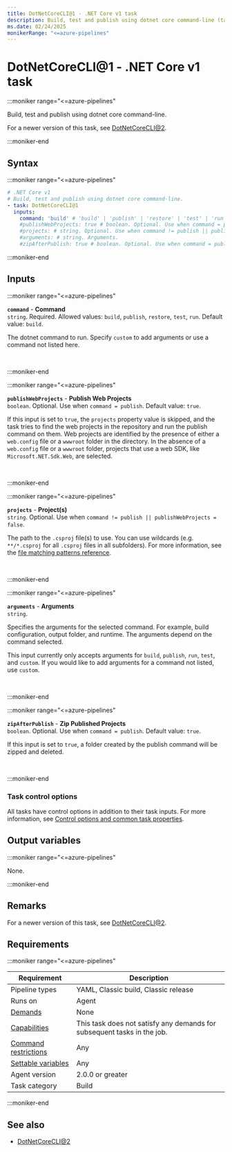 ```yaml
---
title: DotNetCoreCLI@1 - .NET Core v1 task
description: Build, test and publish using dotnet core command-line (task version 1).
ms.date: 02/24/2025
monikerRange: "<=azure-pipelines"
---
```


# DotNetCoreCLI@1 - .NET Core v1 task

<!-- :::description::: -->
:::moniker range="<=azure-pipelines"

<!-- :::editable-content name="description"::: -->
Build, test and publish using dotnet core command-line.

For a newer version of this task, see [DotNetCoreCLI@2](dotnet-core-cli-v2.md).
<!-- :::editable-content-end::: -->

:::moniker-end
<!-- :::description-end::: -->

<!-- :::syntax::: -->
## Syntax

:::moniker range="<=azure-pipelines"

```yaml
# .NET Core v1
# Build, test and publish using dotnet core command-line.
- task: DotNetCoreCLI@1
  inputs:
    command: 'build' # 'build' | 'publish' | 'restore' | 'test' | 'run'. Required. Command. Default: build.
    #publishWebProjects: true # boolean. Optional. Use when command = publish. Publish Web Projects. Default: true.
    #projects: # string. Optional. Use when command != publish || publishWebProjects = false. Project(s). 
    #arguments: # string. Arguments. 
    #zipAfterPublish: true # boolean. Optional. Use when command = publish. Zip Published Projects. Default: true.
```

:::moniker-end

<!-- :::syntax-end::: -->

<!-- :::inputs::: -->
## Inputs

<!-- :::item name="command"::: -->
:::moniker range="<=azure-pipelines"

**`command`** - **Command**<br>
`string`. Required. Allowed values: `build`, `publish`, `restore`, `test`, `run`. Default value: `build`.<br>
<!-- :::editable-content name="helpMarkDown"::: -->
The dotnet command to run. Specify `custom` to add arguments or use a command not listed here.
<!-- :::editable-content-end::: -->
<br>

:::moniker-end
<!-- :::item-end::: -->
<!-- :::item name="publishWebProjects"::: -->
:::moniker range="<=azure-pipelines"

**`publishWebProjects`** - **Publish Web Projects**<br>
`boolean`. Optional. Use when `command = publish`. Default value: `true`.<br>
<!-- :::editable-content name="helpMarkDown"::: -->
If this input is set to `true`, the `projects` property value is skipped, and the task tries to find the web projects in the repository and run the publish command on them. Web projects are identified by the presence of either a `web.config` file or a `wwwroot` folder in the directory. In the absence of a `web.config` file or a `wwwroot` folder, projects that use a web SDK, like `Microsoft.NET.Sdk.Web`, are selected.
<!-- :::editable-content-end::: -->
<br>

:::moniker-end
<!-- :::item-end::: -->
<!-- :::item name="projects"::: -->
:::moniker range="<=azure-pipelines"

**`projects`** - **Project(s)**<br>
`string`. Optional. Use when `command != publish || publishWebProjects = false`.<br>
<!-- :::editable-content name="helpMarkDown"::: -->
The path to the `.csproj` file(s) to use. You can use wildcards (e.g. `**/*.csproj` for all `.csproj` files in all subfolders). For more information, see the [file matching patterns reference](/azure/devops/pipelines/tasks/file-matching-patterns).
<!-- :::editable-content-end::: -->
<br>

:::moniker-end
<!-- :::item-end::: -->
<!-- :::item name="arguments"::: -->
:::moniker range="<=azure-pipelines"

**`arguments`** - **Arguments**<br>
`string`.<br>
<!-- :::editable-content name="helpMarkDown"::: -->
Specifies the arguments for the selected command. For example, build configuration, output folder, and runtime. The arguments depend on the command selected.

This input currently only accepts arguments for `build`, `publish`, `run`, `test`, and `custom`. If you would like to add arguments for a command not listed, use `custom`.
<!-- :::editable-content-end::: -->
<br>

:::moniker-end
<!-- :::item-end::: -->
<!-- :::item name="zipAfterPublish"::: -->
:::moniker range="<=azure-pipelines"

**`zipAfterPublish`** - **Zip Published Projects**<br>
`boolean`. Optional. Use when `command = publish`. Default value: `true`.<br>
<!-- :::editable-content name="helpMarkDown"::: -->
If this input is set to `true`, a folder created by the publish command will be zipped and deleted.
<!-- :::editable-content-end::: -->
<br>

:::moniker-end
<!-- :::item-end::: -->

### Task control options

All tasks have control options in addition to their task inputs. For more information, see [Control options and common task properties](/azure/devops/pipelines/yaml-schema/steps-task#common-task-properties).
<!-- :::inputs-end::: -->

<!-- :::outputVariables::: -->
## Output variables

:::moniker range="<=azure-pipelines"

None.

:::moniker-end
<!-- :::outputVariables-end::: -->

<!-- :::remarks::: -->
<!-- :::editable-content name="remarks"::: -->
## Remarks

For a newer version of this task, see [DotNetCoreCLI@2](dotnet-core-cli-v2.md).
<!-- :::editable-content-end::: -->
<!-- :::remarks-end::: -->

<!-- :::examples::: -->
<!-- :::editable-content name="examples"::: -->
<!-- :::editable-content-end::: -->
<!-- :::examples-end::: -->

<!-- :::properties::: -->
## Requirements

:::moniker range="<=azure-pipelines"

| Requirement | Description |
|-------------|-------------|
| Pipeline types | YAML, Classic build, Classic release |
| Runs on | Agent |
| [Demands](/azure/devops/pipelines/process/demands) | None |
| [Capabilities](/azure/devops/pipelines/agents/agents#capabilities) | This task does not satisfy any demands for subsequent tasks in the job. |
| [Command restrictions](/azure/devops/pipelines/security/templates#agent-logging-command-restrictions) | Any |
| [Settable variables](/azure/devops/pipelines/security/templates#agent-logging-command-restrictions) | Any |
| Agent version |  2.0.0 or greater |
| Task category | Build |

:::moniker-end
<!-- :::properties-end::: -->

<!-- :::see-also::: -->
<!-- :::editable-content name="seeAlso"::: -->
## See also

* [DotNetCoreCLI@2](dotnet-core-cli-v2.md)
<!-- :::editable-content-end::: -->
<!-- :::see-also-end::: -->